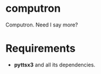 # computron
Computron. Need I say more?

# Requirements
- **pyttsx3** and all its dependencies.  
<!--- (Experimental) **SpeechRecognition** and its dependencies.-->
